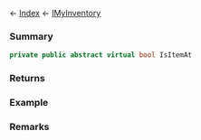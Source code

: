 ← [Index](Api-Index) ← [IMyInventory](VRage.Game.ModAPI.Ingame.IMyInventory)

### Summary

```csharp
private public abstract virtual bool IsItemAt
```

### Returns

### Example

### Remarks


